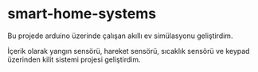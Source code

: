 # smart-home-systems
Bu projede arduino üzerinde çalışan akıllı ev simülasyonu geliştirdim. 

İçerik olarak yangın sensörü, hareket sensörü, sıcaklık sensörü ve keypad üzerinden kilit sistemi projesi geliştirdim.
